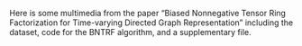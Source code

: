 Here is some multimedia from the paper “Biased Nonnegative Tensor Ring Factorization for Time-varying Directed Graph Representation” including the dataset, code for the BNTRF algorithm, and a supplementary file.
